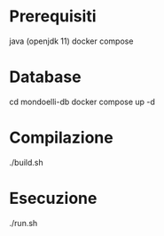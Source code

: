 # Prerequisiti

java (openjdk 11)
docker compose

# Database

cd mondoelli-db
docker compose up -d

# Compilazione

./build.sh

# Esecuzione

./run.sh
